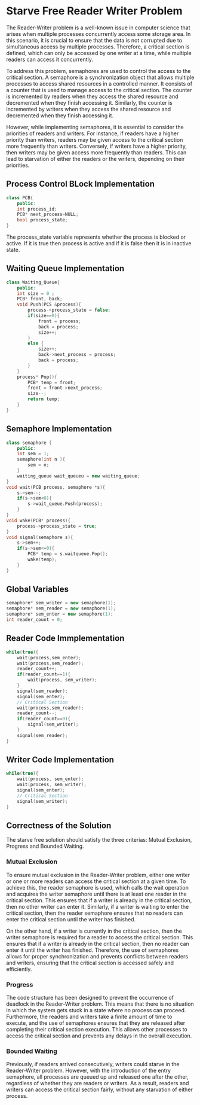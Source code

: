 
# Starve Free Reader Writer Problem
The Reader-Writer problem is a well-known issue in computer science that arises when multiple processes concurrently access some storage area. In this scenario, it is crucial to ensure that the data is not corrupted due to simultaneous access by multiple processes. Therefore, a critical section is defined, which can only be accessed by one writer at a time, while multiple readers can access it concurrently.

To address this problem, semaphores are used to control the access to the critical section. A semaphore is a synchronization object that allows multiple processes to access shared resources in a controlled manner. It consists of a counter that is used to manage access to the critical section. The counter is incremented by readers when they access the shared resource and decremented when they finish accessing it. Similarly, the counter is incremented by writers when they access the shared resource and decremented when they finish accessing it.

However, while implementing semaphores, it is essential to consider the priorities of readers and writers. For instance, if readers have a higher priority than writers, readers may be given access to the critical section more frequently than writers. Conversely, if writers have a higher priority, then writers may be given access more frequently than readers. This can lead to starvation of either the readers or the writers, depending on their priorities.


## Process Control BLock Implementation 
```cpp
class PCB{
    public:
    int process_id;
    PCB* next_process=NULL;
    bool process_state;
}
```
The process_state variable represents whether the process is blocked or active. If it is true then process is active and if it is false then it is in inactive state.



## Waiting Queue Implementation
```cpp
class Waiting_Queue{
    public:
    int size = 0 ;
    PCB* front, back;
    void Push(PCS &process){
        process->process_state = false;
        if(size==0){
            front = process;
            back = process;
            size++;
        }
        else {
            size++;
            back->next_process = process;
            back = process;
        }
    }
    process* Pop(){
        PCB* temp = front;
        front = front->next_process;
        size--;
        return temp;
    }
}
```


## Semaphore Implementation
```cpp
class semaphore {
    public:
    int sem = 1;
    semaphore(int n ){
        sem = n;
    }
    waiting_queue wait_queueu = new waiting_queue;
}
void wait(PCB process, semaphore *s){
    s->sem--;
    if(s->sem<0){
        s->wait_queue.Push(process);
    }
}
void wake(PCB* process){
    process->process_state = true;
}
void signal(semaphore s){
    s->sem++;
    if(s->sem<=0){
        PCB* temp = s.waitqueue.Pop();
        wake(temp);
    }
}
```

##  Global Variables
```cpp
semaphore* sem_writer = new semaphore(1);
semaphore* sem_reader = new semaphore(1);
semaphore* sem_enter = new semaphore(1);
int reader_count = 0;
```

## Reader Code Immplementation
```cpp
while(true){
    wait(process,sem_enter);
    wait(process,sem_reader);
    reader_count++;
    if(reader_count==1){
        wait(process, sem_writer);
    }
    signal(sem_reader);
    signal(sem_enter);
    // Critical Section
    wait(process,sem_reader);
    reader_count--;
    if(reader_count==0){
        signal(sem_writer);
    }
    signal(sem_reader);
}
``` 

## Writer Code Implementation
```cpp
while(true){
    wait(process, sem_enter);
    wait(process, sem_writer);
    signal(sem_enter);
    // Critical Section
    signal(sem_writer);
}
```
## Correctness of the Solution

The starve free solution should satisfy the three criterias: Mutual Exclusion, Progress and Bounded Waiting.

### Mutual Exclusion

To ensure mutual exclusion in the Reader-Writer problem, either one writer or one or more readers can access the critical section at a given time. To achieve this, the reader semaphore is used, which calls the wait operation and acquires the writer semaphore until there is at least one reader in the critical section. This ensures that if a writer is already in the critical section, then no other writer can enter it. Similarly, if a writer is waiting to enter the critical section, then the reader semaphore ensures that no readers can enter the critical section until the writer has finished.

On the other hand, if a writer is currently in the critical section, then the writer semaphore is required for a reader to access the critical section. This ensures that if a writer is already in the critical section, then no reader can enter it until the writer has finished. Therefore, the use of semaphores allows for proper synchronization and prevents conflicts between readers and writers, ensuring that the critical section is accessed safely and efficiently.

### Progress

The code structure has been designed to prevent the occurrence of deadlock in the Reader-Writer problem. This means that there is no situation in which the system gets stuck in a state where no process can proceed. Furthermore, the readers and writers take a finite amount of time to execute, and the use of semaphores ensures that they are released after completing their critical section execution. This allows other processes to access the critical section and prevents any delays in the overall execution.

### Bounded Waiting

Previously, if readers arrived consecutively, writers could starve in the Reader-Writer problem. However, with the introduction of the entry semaphore, all processes are queued up and released one after the other, regardless of whether they are readers or writers. As a result, readers and writers can access the critical section fairly, without any starvation of either process.
